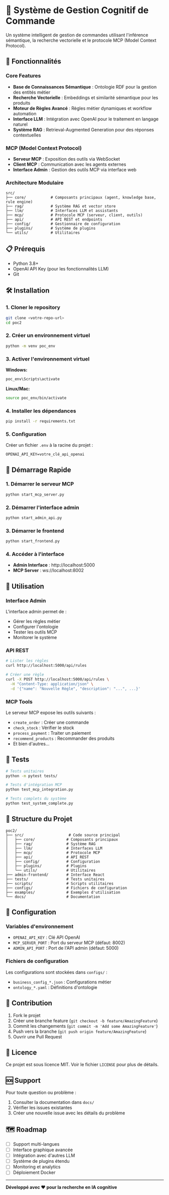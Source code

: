 # 🧠 Système de Gestion Cognitif de Commande

Un système intelligent de gestion de commandes utilisant l'inférence sémantique, la recherche vectorielle et le protocole MCP (Model Context Protocol).

## 🚀 Fonctionnalités

### Core Features
- **Base de Connaissances Sémantique** : Ontologie RDF pour la gestion des entités métier
- **Recherche Vectorielle** : Embeddings et similarité sémantique pour les produits
- **Moteur de Règles Avancé** : Règles métier dynamiques et workflow automation
- **Interface LLM** : Intégration avec OpenAI pour le traitement en langage naturel
- **Système RAG** : Retrieval-Augmented Generation pour des réponses contextuelles

### MCP (Model Context Protocol)
- **Serveur MCP** : Exposition des outils via WebSocket
- **Client MCP** : Communication avec les agents externes
- **Interface Admin** : Gestion des outils MCP via interface web

### Architecture Modulaire
```
src/
├── core/           # Composants principaux (agent, knowledge base, rule engine)
├── rag/            # Système RAG et vector store
├── llm/            # Interfaces LLM et assistants
├── mcp/            # Protocole MCP (serveur, client, outils)
├── api/            # API REST et endpoints
├── config/         # Gestionnaire de configuration
├── plugins/        # Système de plugins
└── utils/          # Utilitaires
```

## 📋 Prérequis

- Python 3.8+
- OpenAI API Key (pour les fonctionnalités LLM)
- Git

## 🛠️ Installation

### 1. Cloner le repository
```bash
git clone <votre-repo-url>
cd poc2
```

### 2. Créer un environnement virtuel
```bash
python -m venv poc_env
```

### 3. Activer l'environnement virtuel
**Windows:**
```powershell
poc_env\Scripts\activate
```

**Linux/Mac:**
```bash
source poc_env/bin/activate
```

### 4. Installer les dépendances
```bash
pip install -r requirements.txt
```

### 5. Configuration
Créer un fichier `.env` à la racine du projet :
```env
OPENAI_API_KEY=votre_clé_api_openai
```

## 🚀 Démarrage Rapide

### 1. Démarrer le serveur MCP
```bash
python start_mcp_server.py
```

### 2. Démarrer l'interface admin
```bash
python start_admin_api.py
```

### 3. Démarrer le frontend
```bash
python start_frontend.py
```

### 4. Accéder à l'interface
- **Admin Interface** : http://localhost:5000
- **MCP Server** : ws://localhost:8002

## 📖 Utilisation

### Interface Admin
L'interface admin permet de :
- Gérer les règles métier
- Configurer l'ontologie
- Tester les outils MCP
- Monitorer le système

### API REST
```bash
# Lister les règles
curl http://localhost:5000/api/rules

# Créer une règle
curl -X POST http://localhost:5000/api/rules \
  -H "Content-Type: application/json" \
  -d '{"name": "Nouvelle Règle", "description": "...", ...}'
```

### MCP Tools
Le serveur MCP expose les outils suivants :
- `create_order` : Créer une commande
- `check_stock` : Vérifier le stock
- `process_payment` : Traiter un paiement
- `recommend_products` : Recommander des produits
- Et bien d'autres...

## 🧪 Tests

```bash
# Tests unitaires
python -m pytest tests/

# Tests d'intégration MCP
python test_mcp_integration.py

# Tests complets du système
python test_system_complete.py
```

## 📁 Structure du Projet

```
poc2/
├── src/                    # Code source principal
│   ├── core/              # Composants principaux
│   ├── rag/               # Système RAG
│   ├── llm/               # Interfaces LLM
│   ├── mcp/               # Protocole MCP
│   ├── api/               # API REST
│   ├── config/            # Configuration
│   ├── plugins/           # Plugins
│   └── utils/             # Utilitaires
├── admin-frontend/        # Interface React
├── tests/                 # Tests unitaires
├── scripts/               # Scripts utilitaires
├── configs/               # Fichiers de configuration
├── examples/              # Exemples d'utilisation
└── docs/                  # Documentation
```

## 🔧 Configuration

### Variables d'environnement
- `OPENAI_API_KEY` : Clé API OpenAI
- `MCP_SERVER_PORT` : Port du serveur MCP (défaut: 8002)
- `ADMIN_API_PORT` : Port de l'API admin (défaut: 5000)

### Fichiers de configuration
Les configurations sont stockées dans `configs/` :
- `business_config_*.json` : Configurations métier
- `ontology_*.yaml` : Définitions d'ontologie

## 🤝 Contribution

1. Fork le projet
2. Créer une branche feature (`git checkout -b feature/AmazingFeature`)
3. Commit les changements (`git commit -m 'Add some AmazingFeature'`)
4. Push vers la branche (`git push origin feature/AmazingFeature`)
5. Ouvrir une Pull Request

## 📄 Licence

Ce projet est sous licence MIT. Voir le fichier `LICENSE` pour plus de détails.

## 🆘 Support

Pour toute question ou problème :
1. Consulter la documentation dans `docs/`
2. Vérifier les issues existantes
3. Créer une nouvelle issue avec les détails du problème

## 🗺️ Roadmap

- [ ] Support multi-langues
- [ ] Interface graphique avancée
- [ ] Intégration avec d'autres LLM
- [ ] Système de plugins étendu
- [ ] Monitoring et analytics
- [ ] Déploiement Docker

---

**Développé avec ❤️ pour la recherche en IA cognitive** 